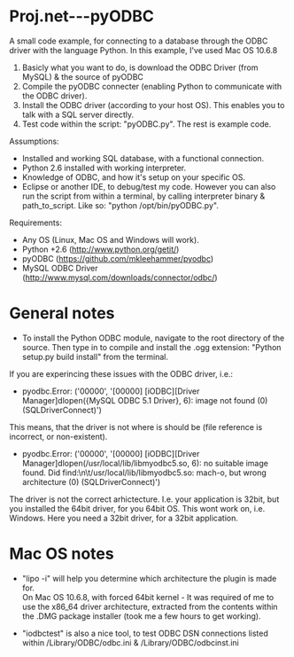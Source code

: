 Proj.net---pyODBC
=================

A small code example, for connecting to a database through the ODBC driver with the language Python. In this example, I've used Mac OS 10.6.8

1. Basicly what you want to do, is download the ODBC Driver (from MySQL) & the source of pyODBC
2. Compile the pyODBC connecter (enabling Python to communicate with the ODBC driver).
3. Install the ODBC driver (according to your host OS). This enables you to talk with a SQL server directly.
4. Test code within the script: "pyODBC.py". The rest is example code.

Assumptions:
* Installed and working SQL database, with a functional connection. 
* Python 2.6 installed with working interpreter.
* Knowledge of ODBC, and how it's setup on your specific OS.
* Eclipse or another IDE, to debug/test my code. However you can also run the script from within a terminal, by calling interpreter binary & path_to_script. Like so: "python /opt/bin/pyODBC.py".
   
   
Requirements:
* Any OS (Linux, Mac OS and Windows will work).
* Python +2.6 (http://www.python.org/getit/)
* pyODBC (https://github.com/mkleehammer/pyodbc)
* MySQL ODBC Driver (http://www.mysql.com/downloads/connector/odbc/)
   
   
General notes   
=============   

* To install the Python ODBC module, navigate to the root directory of the source. Then type in to compile and install the .ogg extension: "Python setup.py build install" from the terminal.
   
If you are experincing these issues with the ODBC driver, i.e.:   
* pyodbc.Error: ('00000', '[00000] [iODBC][Driver Manager]dlopen({MySQL ODBC 5.1 Driver}, 6): image not found (0) (SQLDriverConnect)')   
   
This means, that the driver is not where is should be (file reference is incorrect, or non-existent).

* pyodbc.Error: ('00000', '[00000] [iODBC][Driver Manager]dlopen(/usr/local/lib/libmyodbc5.so, 6): no suitable image found.  Did find:\n\t/usr/local/lib/libmyodbc5.so: mach-o, but wrong architecture (0) (SQLDriverConnect)')   
   
The driver is not the correct arhictecture. I.e. your application is 32bit, but you installed the 64bit driver, for you 64bit OS. This wont work on, i.e. Windows. Here you need a 32bit driver, for a 32bit application.

Mac OS notes
============   

* "lipo -i" will help you determine which architecture the plugin is made for.   
On Mac OS 10.6.8, with forced 64bit kernel - It was required of me to use the x86_64 driver architecture, extracted from the contents within the .DMG package installer (took me a few hours to get working).

* "iodbctest" is also a nice tool, to test ODBC DSN connections listed within /Library/ODBC/odbc.ini & /Library/ODBC/odbcinst.ini